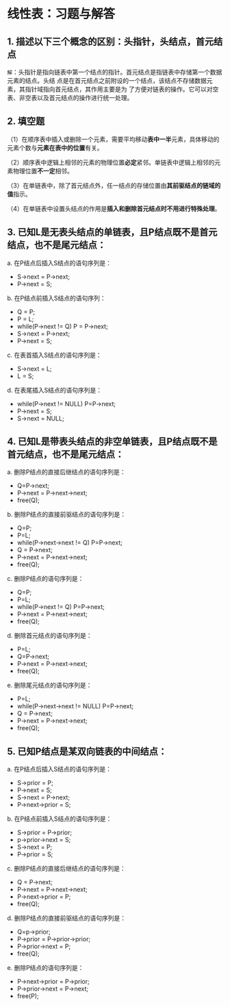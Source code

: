 # 线性表：习题与解答
## 1. 描述以下三个概念的区别：头指针，头结点，首元结点
`解`：头指针是指向链表中第一个结点的指针。首元结点是指链表中存储第一个数据元素的结点。头结
点是在首元结点之前附设的一个结点，该结点不存储数据元素，其指针域指向首元结点，其作用主要是为
了方便对链表的操作。它可以对空表、非空表以及首元结点的操作进行统一处理。

## 2. 填空题
（1）在顺序表中插入或删除一个元素，需要平均移动**表中一半**元素，具体移动的元素个数与**元素在表中的位置**有关。

（2）顺序表中逻辑上相邻的元素的物理位置**必定**紧邻。单链表中逻辑上相邻的元素物理位置**不一定**相邻。

（3）在单链表中，除了首元结点外，任一结点的存储位置由**其前驱结点的链域的值**指示。

（4）在单链表中设置头结点的作用是**插入和删除首元结点时不用进行特殊处理**。

## 3. 已知L是无表头结点的单链表，且P结点既不是首元结点，也不是尾元结点：
a. 在P结点后插入S结点的语句序列是：
* S->next = P->next;
* P->next = S;

b. 在P结点前插入S结点的语句序列：
* Q = P;
* P = L;
* while(P->next != Q) P = P->next;
* S->next = P->next;
* P->next = S;

c. 在表首插入S结点的语句序列是：
* S->next = L;
* L = S;

d. 在表尾插入S结点的语句序列是：
* while(P->next != NULL) P=P->next;
* P->next = S;
* S->next = NULL;

## 4. 已知L是带表头结点的非空单链表，且P结点既不是首元结点，也不是尾元结点：
a. 删除P结点的直接后继结点的语句序列是：
* Q=P->next;
* P->next = P->next->next;
* free(Q);

b. 删除P结点的直接前驱结点的语句序列是：
* Q=P;
* P=L;
* while(P->next->next != Q) P=P->next;
* Q = P->next;
* P->next = P->next->next;
* free(Q);

c. 删除P结点的语句序列是：
* Q=P;
* P=L;
* while(P->next != Q) P=P->next;
* P->next = P->next->next;
* free(Q);

d. 删除首元结点的语句序列是：
* P=L;
* Q=P->next;
* P->next = P->next->next;
* free(Q);

e. 删除尾元结点的语句序列是：
* P=L;
* while(P->next->next != NULL) P=P->next;
* Q = P->next;
* P->next = P->next->next;
* free(Q);

## 5. 已知P结点是某双向链表的中间结点：
a. 在P结点后插入S结点的语句序列是：
* S->prior = P;
* P->next = S;
* S->next = P->next;
* P->next->prior = S;

b. 在P结点前插入S结点的语句序列是：
* S->prior = P->prior;
* p->prior->next = S;
* S->next = P;
* P->prior = S;

c. 删除P结点的直接后继结点的语句序列是：
* Q = P->next;
* P->next = P->next->next;
* P->next->prior = P;
* free(Q);

d. 删除P结点的直接前驱结点的语句序列是：
* Q=p->prior;
* P->prior = P->prior->prior;
* P->prior->next = P;
* free(Q);

e. 删除P结点的语句序列是：
* P->next->prior = P->prior;
* P->prior->next = P->next;
* free(P);

